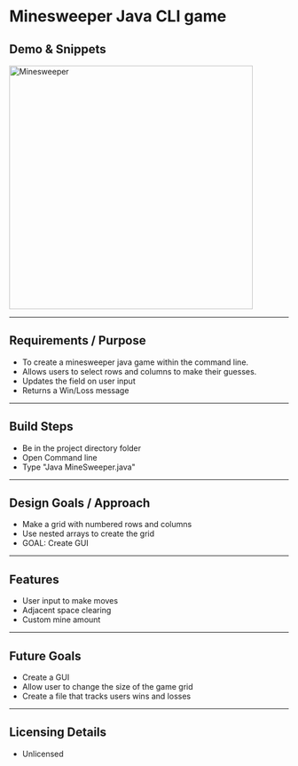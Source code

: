 # Minesweeper Java CLI game



## Demo & Snippets


<img width="439" alt="Minesweeper" src="https://github.com/SethCFJ/minesweeper/assets/160681650/c847aeba-a749-44a3-ae69-06af0e7d41a0">

---

## Requirements / Purpose

-   To create a minesweeper java game within the command line.
-   Allows users to select rows and columns to make their guesses.
-   Updates the field on user input
-   Returns a Win/Loss message

---

## Build Steps
-   Be in the project directory folder
-   Open Command line
-   Type "Java MineSweeper.java"  
---

## Design Goals / Approach

-   Make a grid with numbered rows and columns
-   Use nested arrays to create the grid
-   GOAL: Create GUI

---

## Features

-   User input to make moves
-   Adjacent space clearing
-   Custom mine amount

---

## Future Goals

-   Create a GUI
-   Allow user to change the size of the game grid
-   Create a file that tracks users wins and losses

---


## Licensing Details

-   Unlicensed

